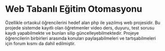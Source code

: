# Web Tabanlı Eğitim Otomasyonu

Özellikle ortaokul öğrencilerini hedef alan php ile yazılmış web projesidir. Bu projede sistemde kayıtlı olan öğretmenler video ders, duyuru, test sorusu kaydı yapabilmekte ve bunları silip güncelleyebilmektedir. Projeye öğrencilerin birbirleri arasında konuları paylaşabilmeleri ve tartışabilmeleri için forum kısmı da dahil edilmiştir.
